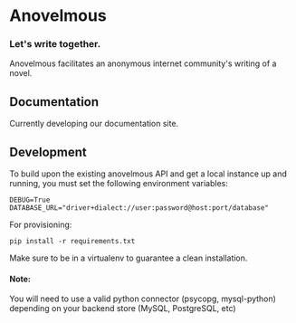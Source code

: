 # Anovelmous

### Let's write together.

Anovelmous facilitates an anonymous internet community's writing of a novel.

## Documentation

Currently developing our documentation site.


## Development

To build upon the existing anovelmous API and get a local instance up and running, you must set the following
environment variables:

    DEBUG=True
    DATABASE_URL="driver+dialect://user:password@host:port/database"
    
For provisioning:

    pip install -r requirements.txt
    
Make sure to be in a virtualenv to guarantee a clean installation.


#### Note:

You will need to use a valid python connector (psycopg, mysql-python) 
depending on your backend store (MySQL, PostgreSQL, etc)